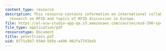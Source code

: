 ```yaml
---
content_type: resource
description: This resource contains information on international collaboration, European
  research on RFID and topics of RFID discussion in Europe.
file: https://ol-ocw-studio-app-qa.s3.amazonaws.com/courses/esd-290-special-topics-in-supply-chain-management-spring-2005/b771c947934d595ea496982fa7741bd3_peterfriess.pdf
file_type: application/pdf
resourcetype: Document
title: peterfriess.pdf
uid: b771c947-934d-595e-a496-982fa7741bd3
---
```

